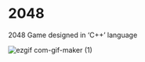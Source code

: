 # 2048
2048 Game designed in ‘C++’ language

![ezgif com-gif-maker (1)](https://user-images.githubusercontent.com/101966719/167851048-1a607820-cd22-4023-a66c-e16c778cb489.gif)
